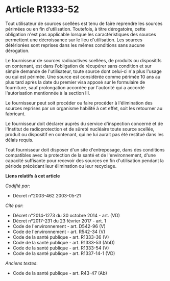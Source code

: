 # Article R1333-52

Tout utilisateur de sources scellées est tenu de faire reprendre les sources périmées ou en fin d'utilisation. Toutefois, à
titre dérogatoire, cette obligation n'est pas applicable lorsque les caractéristiques des sources permettent une décroissance
sur le lieu d'utilisation. Les sources détériorées sont reprises dans les mêmes conditions sans aucune dérogation.

Le fournisseur de sources radioactives scellées, de produits ou dispositifs en contenant, est dans l'obligation de récupérer
sans condition et sur simple demande de l'utilisateur, toute source dont celui-ci n'a plus l'usage ou qui est périmée. Une
source est considérée comme périmée 10 ans au plus tard après la date du premier visa apposé sur le formulaire de fourniture,
sauf prolongation accordée par l'autorité qui a accordé l'autorisation mentionnée à la section III.

Le fournisseur peut soit procéder ou faire procéder à l'élimination des sources reprises par un organisme habilité à cet
effet, soit les retourner au fabricant.

Le fournisseur doit déclarer auprès du service d'inspection concerné et de l'Institut de radioprotection et de sûreté
nucléaire toute source scellée, produit ou dispositif en contenant, qui ne lui aurait pas été restitué dans les délais
requis.

Tout fournisseur doit disposer d'un site d'entreposage, dans des conditions compatibles avec la protection de la santé et de
l'environnement, d'une capacité suffisante pour recevoir des sources en fin d'utilisation pendant la période précédant leur
élimination ou leur recyclage.

**Liens relatifs à cet article**

_Codifié par_:

  - Décret n°2003-462 2003-05-21

_Cité par_:

  - Décret n°2014-1273 du 30 octobre 2014 - art. (VD)
  - Décret n°2017-231 du 23 février 2017 - art. 1
  - Code de l'environnement - art. D542-96 (V)
  - Code de l'environnement - art. R542-34 (V)
  - Code de la santé publique - art. R1333-36 (V)
  - Code de la santé publique - art. R1333-53 (AbD)
  - Code de la santé publique - art. R1333-54 (V)
  - Code de la santé publique - art. R1337-14-1 (VD)

_Anciens textes_:

  - Code de la santé publique - art. R43-47 (Ab)
